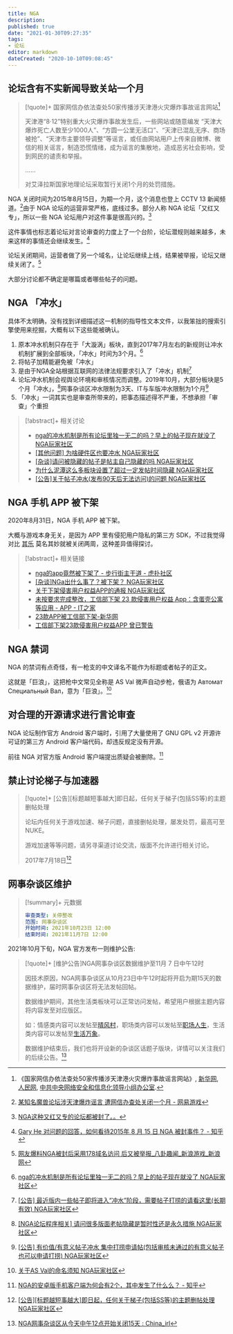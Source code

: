 ```yaml
---
title: NGA
description:
published: true
date: "2021-01-30T09:27:35"
tags:
- 论坛
editor: markdown
dateCreated: "2020-10-10T09:08:45"
---
```


<!-- 国内专业的游戏玩家社区 -->

## 论坛含有不实新闻导致关站一个月

> [!quote]+ 国家网信办依法查处50家传播涉天津港火灾爆炸事故谣言网站[^54249]
>
> 天津港“8·12”特别重大火灾爆炸事故发生后，一些网站或随意编发 “天津大爆炸死亡人数至少1000人”、“方圆一公里无活口”、“天津已混乱无序、商场被抢”、“天津市主要领导调整”等谣言，或任由网站用户上传来自微博、微信的相关谣言，制造恐慌情绪，成为谣言的集散地，造成恶劣社会影响，受到网民的谴责和举报。
>
> ......
>
> 对艾泽拉斯国家地理论坛采取暂行关闭1个月的处罚措施。

[^54249]: 《国家网信办依法查处50家传播涉天津港火灾爆炸事故谣言网站》, [新华网](https://web.archive.org/web/20150815154249/http://news.xinhuanet.com/legal/2015-08/15/c_128132309.htm), [人民网](https://web.archive.org/web/20151017190002/http://politics.people.com.cn/n/2015/0815/c1001-27467538.html), [中共中央网络安全和信息化领导小组办公室](https://web.archive.org/web/20150817030203/http://www.cac.gov.cn/2015-08/15/c_1116265229.htm).

NGA 关闭时间为2015年8月15日，为期一个月，这个消息也登上 CCTV 13 新闻频道。[^NGA_ne]由于 NGA 论坛的运营非常严格，底线过多。部分人称 NGA 论坛「又红又专」，所以一些 NGA 论坛用户对这件事是很高兴的。[^NGA_rad]

[^NGA_ne]: [某知名魔兽论坛涉天津爆炸谣言 遭网信办查处关闭一个月 - 网易游戏](https://web.archive.org/web/20210130085047/https://ent.163.com/game/15/0816/15/B159OUNJ00314J6K.html)

[^NGA_rad]: [NGA这种又红又专的论坛都被封了。。](https://web.archive.org/web/20210130082221/https://www.douban.com/group/topic/78657088/)

这件事情也标志着论坛对言论审查的力度上了一个台阶，论坛潜规则越来越多，未来这样的事情还会继续发生。[^NGA_Gary]

[^NGA_Gary]: [Gary He 对问题的回答，如何看待2015年 8 月 15 日 NGA 被封事件？ - 知乎](https://web.archive.org/web/20210130083023/https://www.zhihu.com/question/34608756/answer/59540348)

论坛关闭期间，运营者做了另一个域名，让论坛继续上线，结果被举报，论坛又继续关闭了。[^NGA_178]

[^NGA_178]: [网友爆料NGA被封后采用178域名访问 后又被举报_八卦趣闻_新浪游戏_新浪网](https://archive.is/jeBXV "https://games.sina.com.cn/g/g/2015-08-17/fxfxrav2538454.shtml")

大部分讨论都不确定是哪篇或者哪些帖子的问题。

<!--
+ [魔兽论坛NGA被封停一个月 涉传播天津港爆炸谣言](https://web.archive.org/web/20210130082727/https://www.donews.com/201508/2900502.shtm)
+ [如何看待2015年 8 月 15 日 NGA 被封事件？ - 知乎](https://web.archive.org/web/20210130084945/https://www.zhihu.com/question/34608756)
+ [某知名魔兽论坛涉天津爆炸谣言 遭网信办查处关闭一个月 NGA_网易游戏](https://web.archive.org/web/20210130085047/https://ent.163.com/game/15/0816/15/B159OUNJ00314J6K.html)
-->

## NGA 「冲水」

具体不太明确，没有找到详细描述这一机制的指导性文本文件，以我笨拙的搜索引擎使用来挖掘，大概有以下这些能被确认。

1.  原本冲水机制只存在于「大漩涡」板块，直到2017年7月左右的新规则让冲水机制扩展到全部板块，「冲水」时间为3个月。[^NGA_fwf]
2.  将帖子加精能避免被「冲水」
3.  是由于NGA全站根据互联网的法律法规要求引入了「冲水」机制[^NGA_inrule]
4.  论坛冲水机制会视舆论环境和审核情况而调整。2019年10月，大部分板块是5个月「冲水」，[^NGA_191005]网事杂谈区冲水限制为3天、IT与车版冲水限制为1个月[^NGA_nwca]
5.  「冲水」一词其实也是审查所带来的，把事态描述得不严重，不想承担「审查」个重担

[^NGA_fwf]: [nga的冲水机制是所有论坛里独一无二的吗？早上的帖子现在就没了 NGA玩家社区](https://archive.is/NYSD4 "https://bbs.nga.cn/read.php?tid=18016951")

[^NGA_inrule]: [[公告] 最近版内一些帖子即将进入“冲水”阶段，需要帖子打捞的请看这里(长期有效) NGA玩家社区](https://archive.is/GGfzd "https://bbs.nga.cn/read.php?tid=21410693")

[^NGA_191005]: [[NGA论坛程序相关] 请问很多版面老帖隐藏是暂时性还是永久措施 NGA玩家社区](https://archive.is/L5UUm "https://g.nga.cn/read.php?tid=19000071")

[^NGA_nwca]: [[公告] 有价值/有意义帖子冲水 集中打捞申请帖(包括审核未通过的有意义帖子也可以申请打捞) NGA玩家社区](https://archive.is/XB1St "https://bbs.nga.cn/read.php?tid=19025853")

> [!abstract]+ 相关讨论
>
> +   [nga的冲水机制是所有论坛里独一无二的吗？早上的帖子现在就没了 NGA玩家社区](https://archive.is/NYSD4 "https://bbs.nga.cn/read.php?tid=23563590")
> +   [[其他问题] 为啥硬件区也要冲水 NGA玩家社区](https://archive.is/g2U9R "https://ngabbs.com/read.php?tid=18441240")
> +   [[杂谈]请问被隐藏的帖子是帖主自己隐藏的吗 NGA玩家社区](https://archive.is/ZCo2q "https://bbs.nga.cn/read.php?tid=23420262")
> +   [为什么泥潭这么多板块设置了超过一定发帖时间隐藏 NGA玩家社区](https://archive.is/TwGeZ "https://ngabbs.com/read.php?tid=18202969")
> +   [[公告]关于帖子冲水(发布90天后无法访问)的问题 NGA玩家社区](https://archive.is/0rhQc "https://ngabbs.com/read.php?tid=18592525")

## NGA 手机 APP 被下架

2020年8月31日，NGA 手机 APP 被下架。

大概与游戏本身无关，是因为 APP 里有侵犯用户隐私的第三方 SDK，不过我觉得对比 [其乐](/website/其乐.md) 莫名其妙就被关闭两周，这种差异值得探讨。

> [!abstract]+ 相关链接
>
> +   [nga的app竟然被下架了 - 步行街主干道 - 虎扑社区](https://web.archive.org/web/20200919035614/https://bbs.hupu.com/37980408.html)
> +   [[杂谈]NGa出什么事了？被下架？ NGA玩家社区](https://archive.is/Rs8HF "https://bbs.nga.cn/read.php?tid=23358454")
> +   [关于下架侵害用户权益APP的通报 NGA玩家社区](https://archive.is/u2JaR "https://g.nga.cn/read.php?tid=23340542")
> +   [未按要求完成整改，工信部下架 23 款侵害用户权益 App：含蛋壳公寓等应用 - APP - IT之家](https://archive.is/GqIUa)
> +   [23款APP被工信部下架-新华网](https://web.archive.org/web/20200919045455/http://www.xinhuanet.com/finance/2020-09/15/c_1126493389.htm)
> +   [工信部下架23款侵害用户权益APP 曾已警告](https://web.archive.org/web/20200919045641/http://js.people.com.cn/n2/2020/0915/c359574-34293680.html)

## NGA 禁词

NGA 的禁词有点奇怪，有一枪支的中文译名不能作为标题或者帖子的正文。

这就是「巨浪」，这把枪中文常见全称是 AS Val 微声自动步枪，俄语为 Автомат Специальный Вал，意为「巨浪」。[^NGA_AS_Val]

[^NGA_AS_Val]: [关于AS Val的命名须知 NGA玩家社区](https://archive.is/ze8GJ "https://bbs.nga.cn/read.php?tid=18194145")

## 对合理的开源请求进行言论审查

NGA 论坛制作官方 Android 客户端时，引用了大量使用了 GNU GPL v2 开源许可证的第三方 Android 客户端代码，却违反规定没有开源。

前往 NGA 对官方版 Android 客户端提出质疑会被删除。[^NGA_wac]

[^NGA_wac]: [NGA的安卓版手机客户端为何会有2个，其中发生了什么么？ - 知乎](https://web.archive.org/web/20210130080544/https://www.zhihu.com/question/23254729/answer/30110476)

## 禁止讨论梯子与加速器

> [!quote]+ [公告][标题越短事越大]即日起，任何关于梯子(包括SS等)的主题删帖处理
>
> 论坛内任何关于游戏加速、梯子问题，直接删帖处理，屡发处罚，最高可至NUKE。
>
> 游戏加速等等问题，请另寻渠道讨论交流，版面不允许进行相关讨论。
>
> 2017年7月18日[^FX5Aw]

[^FX5Aw]: [[公告][标题越短事越大]即日起，任何关于梯子(包括SS等)的主题删帖处理 NGA玩家社区](https://archive.is/FX5Aw "https://bbs.nga.cn/read.php?tid=12054925")

## 网事杂谈区维护

> [!summary]+ 元数据
>
> ```YAML
> 审查类型: 关停整改
> 范围: 网事杂谈区
> 开始时间: 2021年10月23日 12:00
> 结束时间: 2021年11月7日 12:00
> ```

2021年10月下旬，NGA 官方发布一则维护公告:

> [!quote]+ [维护公告]NGA网事杂谈区数据维护至11月 7 日中午12时
>
> 因技术原因，NGA网事杂谈区从10月23日中午12时起将开启为期15天的数据维护，届时网事杂谈区将无法发帖回帖。
>
> 数据维护期间，其他生活类板块可以正常访问发帖，希望用户根据主题内容将内容发至对应版区。
>
> 如：情感类内容可以发帖至[晴风村](https://bbs.nga.cn/thread.php?fid=-7955747)，职场类内容可以发帖至[职场人生](https://bbs.nga.cn/thread.php?fid=-1459709)，生活类内容可以发帖至[生活万象](https://bbs.nga.cn/thread.php?fid=704)。
>
> 数据维护结束后，我们也将开设新的杂谈区话题子版块，详情可以关注我们的后续公告。[^qdw22u]

[^qdw22u]: [NGA网事杂谈区从今天中午12点开始关闭15天 : China_irl](https://web.archive.org/web/20211025102731/https://old.reddit.com/r/China_irl/comments/qdw22u/nga网事杂谈区从今天中午12点开始关闭15天/)
